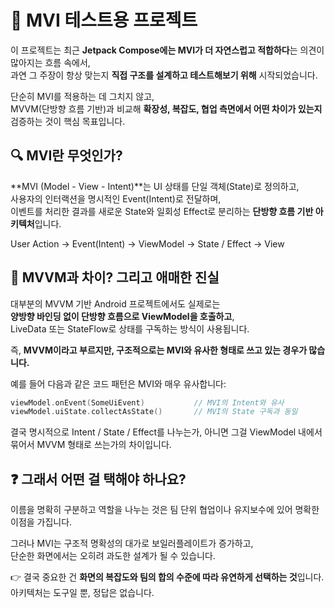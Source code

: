 # 🧪 MVI 테스트용 프로젝트

이 프로젝트는 최근 **Jetpack Compose에는 MVI가 더 자연스럽고 적합하다**는 의견이 많아지는 흐름 속에서,  
과연 그 주장이 항상 맞는지 **직접 구조를 설계하고 테스트해보기 위해** 시작되었습니다.

단순히 MVI를 적용하는 데 그치지 않고,  
MVVM(단방향 흐름 기반)과 비교해 **확장성, 복잡도, 협업 측면에서 어떤 차이가 있는지** 검증하는 것이 핵심 목표입니다.



## 🔍 MVI란 무엇인가?

**MVI (Model - View - Intent)**는 UI 상태를 단일 객체(State)로 정의하고,  
사용자의 인터랙션을 명시적인 Event(Intent)로 전달하며,  
이벤트를 처리한 결과를 새로운 State와 일회성 Effect로 분리하는 **단방향 흐름 기반 아키텍처**입니다.

User Action → Event(Intent) → ViewModel → State / Effect → View



## 💬 MVVM과 차이? 그리고 애매한 진실
대부분의 MVVM 기반 Android 프로젝트에서도 실제로는  
**양방향 바인딩 없이 단방향 흐름으로 ViewModel을 호출하고**,  
LiveData 또는 StateFlow로 상태를 구독하는 방식이 사용됩니다.

즉, **MVVM이라고 부르지만, 구조적으로는 MVI와 유사한 형태로 쓰고 있는 경우가 많습니다.**

예를 들어 다음과 같은 코드 패턴은 MVI와 매우 유사합니다:

```kotlin
viewModel.onEvent(SomeUiEvent)           // MVI의 Intent와 유사
viewModel.uiState.collectAsState()       // MVI의 State 구독과 동일
```
결국 명시적으로 Intent / State / Effect를 나누는가,
아니면 그걸 ViewModel 내에서 묶어서 MVVM 형태로 쓰는가의 차이입니다.


## ❓ 그래서 어떤 걸 택해야 하나요?
이름을 명확히 구분하고 역할을 나누는 것은 팀 단위 협업이나 유지보수에 있어 명확한 이점을 가집니다.

그러나 MVI는 구조적 명확성의 대가로 보일러플레이트가 증가하고,  
단순한 화면에서는 오히려 과도한 설계가 될 수 있습니다.

👉 결국 중요한 건 **화면의 복잡도와 팀의 합의 수준에 따라 유연하게 선택하는 것**입니다.  
아키텍처는 도구일 뿐, 정답은 없습니다.

